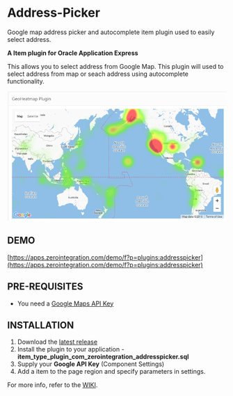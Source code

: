 # Address-Picker

Google map address picker and autocomplete item plugin used to easily select address.

**A Item plugin for Oracle Application Express**

This allows you to select address from Google Map. This plugin will used to select address from map or seach address using autocomplete functionality. 

![plugin-heatmap-preview.png](https://raw.githubusercontent.com/jeffreykemp/jk64-plugin-heatmap/master/src/plugin-heatmap-preview.png)

## DEMO ##

[https://apps.zerointegration.com/demo/f?p=plugins:addresspicker](https://apps.zerointegration.com/demo/f?p=plugins:addresspicker)

## PRE-REQUISITES ##

* You need a [Google Maps API Key](https://developers.google.com/maps/documentation/javascript/get-api-key#get-an-api-key)

## INSTALLATION ##

1. Download the [latest release](https://github.com/apex-plugins/Address-Picker/releases/latest)
2. Install the plugin to your application - **item_type_plugin_com_zerointegration_addresspicker.sql**
3. Supply your **Google API Key** (Component Settings)
4. Add a item to the page region and specify parameters in settings.

For more info, refer to the [WIKI](https://github.com/apex-plugins/Address-Picker/wiki).
